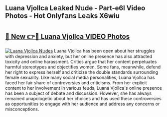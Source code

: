 ## Luana Vjollca Le𝚊ked N𝚞de - Part-e6l Video Photos - Hot Onlyf𝚊ns Le𝚊ks X6wiu

# <h2><a href="http://ac4912.deff.icu/?id=Luana+Vjollca">🔗 New 👉🔴 Luana Vjollca VIDEO Photos</a></h2>

[![Luana Vjollca N𝚞des](https://i.imgur.com/rIISA9y.gif)](http://ac4912.deff.icu/?id=Luana+Vjollca)
Luana Vjollca has been open about her struggles with depression and anxiety, but her online presence has also attracted toxicity and online harassment. Critics argue that her content perpetuates harmful stereotypes and objectifies women. Some fans, meanwhile, defend her right to express herself and criticize the double standards surrounding female sexuality. Like many social media personalities, Luana Vjollca has faced her fair share of controversies and criticisms. From her explicit content to her involvement in various feuds, Luana Vjollca's online presence has been a subject of debate and discussion. However, she has always remained unapologetic about her choices and has used these controversies as opportunities to engage with her audience and address any concerns or misconceptions.
